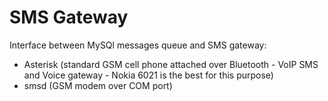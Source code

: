 SMS Gateway
===========
Interface between MySQl messages queue and SMS gateway:
- Asterisk (standard GSM cell phone attached over Bluetooth - VoIP SMS and Voice gateway - Nokia 6021 is the best for this purpose)
- smsd (GSM modem over COM port)
